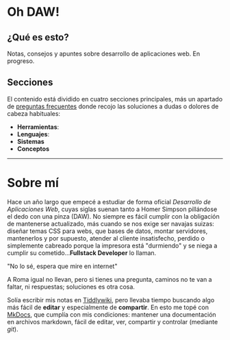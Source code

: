 # Oh DAW!  

## ¿Qué es esto?

Notas, consejos y apuntes sobre desarrollo de aplicaciones web. En progreso.

## Secciones

El contenido está dividido en cuatro secciones principales, más un apartado de [preguntas frecuentes](FAQ/faq.md) donde recojo las soluciones a dudas o dolores de cabeza habituales:

- **Herramientas**: 
- **Lenguajes**:
- **Sistemas**
- **Conceptos**

---

# Sobre mí

Hace un año largo que empecé a estudiar de forma oficial _Desarrollo de Aplicaciones Web_, cuyas siglas suenan tanto a Homer Simpson pillándose el dedo con una pinza (DAW). No siempre es fácil cumplir con la obligación de mantenerse actualizado, más cuando se nos exige ser navajas suizas: diseñar temas CSS para webs, que bases de datos, montar servidores, mantenerlos y por supuesto, atender al cliente insatisfecho, perdido o simplemente cabreado porque la impresora está "durmiendo" y se niega a cumplir su cometido...**Fullstack Developer** lo llaman.

"No lo sé, espera que mire en internet"

A Roma igual no llevan, pero si tienes una pregunta, caminos no te van a faltar, ni respuestas; soluciones es otra cosa.

Solía escribir mis notas en [Tiddlywiki](https://www.tiddlywiki.com), pero llevaba tiempo buscando algo más fácil de **editar** y especialmente de **compartir**. En esto me topé con [MkDocs](https://www.mkdocs.org/), que cumplía con mis condiciones: mantener una documentación en archivos markdown, fácil de editar, ver, compartir y controlar (mediante _git_).


